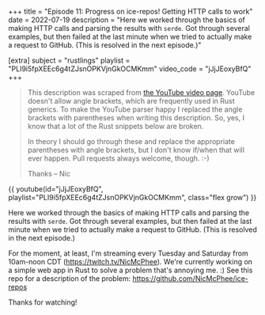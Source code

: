 +++
title = "Episode 11: Progress on ice-repos! Getting HTTP calls to work"
date = 2022-07-19
description = "Here we worked through the basics of making HTTP calls and parsing the results with `serde`. Got through several examples, but then failed at the last minute when we tried to actually make a request to GitHub. (This is resolved in the next episode.)"

[extra]
subject = "rustlings"
playlist = "PLI9i5fpXEEc6g4tZJsnOPKVjnGkOCMKmm"
video_code = "jJjJEoxyBfQ"
+++

> This description was scraped from
> [the YouTube video page](https://www.youtube.com/watch?v=jJjJEoxyBfQ&list=PLI9i5fpXEEc6g4tZJsnOPKVjnGkOCMKmm).
> YouTube doesn't allow angle brackets, which are frequently used
> in Rust generics. To make the YouTube parser happy I replaced the
> angle brackets with parentheses when writing this description.
> So, yes, I know that a lot of the Rust snippets below are broken.
>
> In theory I should go through these and replace
> the appropriate parentheses with angle brackets, but I don't
> know if/when that will ever happen. Pull requests always
> welcome, though. :-)
>
> Thanks – Nic

<div>
 {{ 
    youtube(id="jJjJEoxyBfQ", playlist="PLI9i5fpXEEc6g4tZJsnOPKVjnGkOCMKmm", class="flex grow")
 }} 
</div>

Here we worked through the basics of making HTTP calls and parsing the results with `serde`. Got through several examples, but then failed at the last minute when we tried to actually make a request to GitHub. (This is resolved in the next episode.)

For the moment, at least, I'm streaming every Tuesday and Saturday from 10am-noon CDT (https://twitch.tv/NicMcPhee). We're currently working on a simple web app in Rust to solve a problem that's annoying me. :) See this repo for a description of the problem: https://github.com/NicMcPhee/ice-repos

Thanks for watching!
